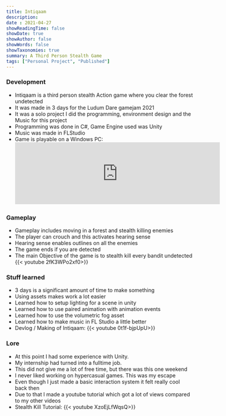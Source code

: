```yaml
---
title: Intiqaam
description: 
date : 2021-04-27
showReadingTime: false
showDate: true
showAuthor: false
showWords: false
showTaxonomies: true
summary: A Third Person Stealth Game
tags: ["Personal Project", "Published"]
---
```


### Development
- Intiqaam is a third person stealth Action game where you clear the forest undetected 
- It was made in 3 days for the Ludum Dare gamejam 2021
- It was a solo project I did the programming, environment design and the Music for this project
- Programming was done in C#, Game Engine used was Unity
- Music was made in FLStudio
- Game is playable on a Windows PC: <iframe frameborder="0" class = "flex flex-col max-w-full mt-0 prose dark:prose-invert lg:flex-row" src="https://itch.io/embed/1011074?dark=true" width="552" height="167"><a href="https://theawesomeshaz.itch.io/intiqaam">Intiqaam by TheAwesomeShaz</a></iframe>
<!-- - {{< button href="https://theawesomeshaz.itch.io/intiqaam" target="_blank" >}}
Play Game
{{< /button >}} -->

### Gameplay
- Gameplay includes moving in a forest and stealth killing enemies
- The player can crouch and this activates hearing sense
- Hearing sense enables outlines on all the enemies
- The game ends if you are detected
- The main Objective of the game is to stealth kill every bandit undetected <br>
{{< youtube 2fK3WPo2xf0>}}

### Stuff learned
- 3 days is a significant amount of time to make something
- Using assets makes work a lot easier
- Learned how to setup lighting for a scene in unity
- Learned how to use paired animation with animation events
- Learned how to use the volumetric fog asset 
- Learned how to make music in FL Studio a little better
- Devlog / Making of Intiqaam: {{< youtube 0t1f-bjpUpU>}}

### Lore
- At this point I had some experience with Unity.
- My internship had turned into a fulltime job.
- This did not give me a lot of free time, but there was this one weekend
- I never liked working on hypercasual games. This was my escape 
- Even though I just made a basic interaction system it felt really cool back then
- Due to that I made a youtube tutorial which got a lot of views compared to my other videos
- Stealth Kill Tutorial: {{< youtube XzoEjLfWqsQ>}}